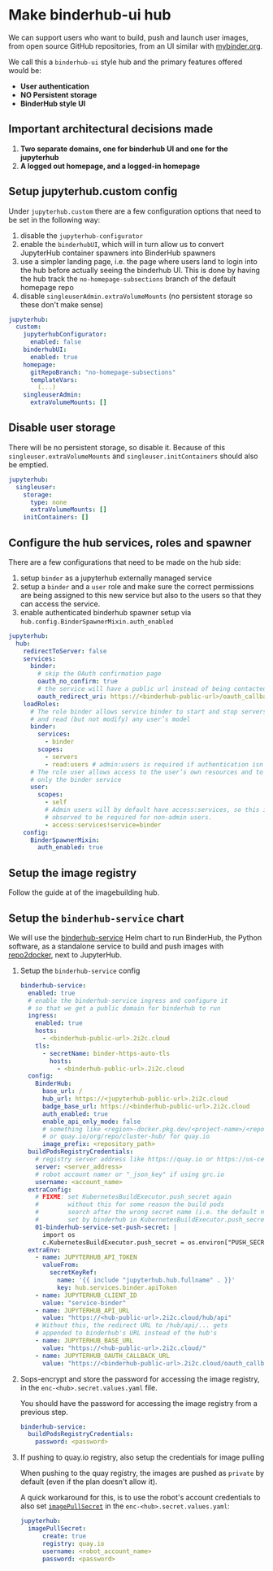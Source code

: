 # Make binderhub-ui hub

We can support users who want to build, push and launch user images, from open source GitHub repositories, from an UI similar with [mybinder.org](https://mybinder.org).

We call this a `binderhub-ui` style hub and the primary features offered would be:

- **User authentication**
- **NO Persistent storage**
- **BinderHub style UI**

## Important architectural decisions made

1. **Two separate domains, one for binderhub UI and one for the jupyterhub**
1. **A logged out homepage, and a logged-in homepage**


## Setup jupyterhub.custom config

Under `jupyterhub.custom` there are a few configuration options that need to be set in the following way:

1. disable the `jupyterhub-configurator`
1. enable the `binderhubUI`, which will in turn allow us to convert JupyterHub container spawners into BinderHub spawners
1. use a simpler landing page, i.e. the page where users land to login into the hub before actually seeing the binderhub UI. This is done by having the hub track the `no-homepage-subsections` branch of the default homepage repo
1. disable `singleuserAdmin.extraVolumeMounts` (no persistent storage so these don't make sense)

```yaml
jupyterhub:
  custom:
    jupyterhubConfigurator:
      enabled: false
    binderhubUI:
      enabled: true
    homepage:
      gitRepoBranch: "no-homepage-subsections"
      templateVars:
        (...)
    singleuserAdmin:
      extraVolumeMounts: []
```

## Disable user storage

There will be no persistent storage, so disable it. Because of this `singleuser.extraVolumeMounts` and `singleuser.initContainers` should also be emptied.

```yaml
jupyterhub:
  singleuser:
    storage:
      type: none
      extraVolumeMounts: []
    initContainers: []
```

## Configure the hub services, roles and spawner

There are a few configurations that need to be made on the hub side:

1. setup `binder` as a jupyterhub externally managed service
1. setup a `binder` and a `user` role and make sure the correct permissions are being assigned to this new service but also to the users so that they can access the service.
1. enable authenticated binderhub spawner setup via `hub.config.BinderSpawnerMixin.auth_enabled`

```yaml
jupyterhub:
  hub:
    redirectToServer: false
    services:
      binder:
        # skip the OAuth confirmation page
        oauth_no_confirm: true
        # the service will have a public url instead of being contacted via /services/:name
        oauth_redirect_uri: https://<binderhub-public-url>/oauth_callback
    loadRoles:
      # The role binder allows service binder to start and stop servers
      # and read (but not modify) any user’s model
      binder:
        services:
          - binder
        scopes:
          - servers
          - read:users # admin:users is required if authentication isn't enabled
      # The role user allows access to the user’s own resources and to access
      # only the binder service
      user:
        scopes:
          - self
          # Admin users will by default have access:services, so this is only
          # observed to be required for non-admin users.
          - access:services!service=binder
    config:
      BinderSpawnerMixin:
        auth_enabled: true
```

## Setup the image registry

Follow the guide at [](howto:features:imagebuilding-hub:image-registry) of the imagebuilding hub.

## Setup the `binderhub-service` chart

We will use the [binderhub-service](https://github.com/2i2c-org/binderhub-service/) Helm chart to run BinderHub, the Python software, as a standalone service to build and push images with [repo2docker](https://github.com/jupyterhub/repo2docker), next to JupyterHub.

1. Setup the `binderhub-service` config

    ```yaml
    binderhub-service:
      enabled: true
      # enable the binderhub-service ingress and configure it
      # so that we get a public domain for binderhub to run
      ingress:
        enabled: true
        hosts:
          - <binderhub-public-url>.2i2c.cloud
        tls:
          - secretName: binder-https-auto-tls
            hosts:
              - <binderhub-public-url>.2i2c.cloud
      config:
        BinderHub:
          base_url: /
          hub_url: https://<jupyterhub-public-url>.2i2c.cloud
          badge_base_url: https://<binderhub-public-url>.2i2c.cloud
          auth_enabled: true
          enable_api_only_mode: false
          # something like <region>-docker.pkg.dev/<project-name>/<repository-name> for grc.io
          # or quay.io/org/repo/cluster-hub/ for quay.io
          image_prefix: <repository_path>
      buildPodsRegistryCredentials:
        # registry server address like https://quay.io or https://us-central1-docker.pkg.dev
        server: <server_address>
        # robot account namer or "_json_key" if using grc.io
        username: <account_name>
      extraConfig:
        # FIXME: set KubernetesBuildExecutor.push_secret again
        #        without this for some reason the build pods
        #        search after the wrong secret name (i.e. the default name)
        #        set by binderhub in KubernetesBuildExecutor.push_secret
        01-binderhub-service-set-push-secret: |
          import os
          c.KubernetesBuildExecutor.push_secret = os.environ["PUSH_SECRET_NAME"]
      extraEnv:
        - name: JUPYTERHUB_API_TOKEN
          valueFrom:
            secretKeyRef:
              name: '{{ include "jupyterhub.hub.fullname" . }}'
              key: hub.services.binder.apiToken
        - name: JUPYTERHUB_CLIENT_ID
          value: "service-binder"
        - name: JUPYTERHUB_API_URL
          value: "https://<hub-public-url>.2i2c.cloud/hub/api"
        # Without this, the redirect URL to /hub/api/... gets
        # appended to binderhub's URL instead of the hub's
        - name: JUPYTERHUB_BASE_URL
          value: "https://<hub-public-url>.2i2c.cloud/"
        - name: JUPYTERHUB_OAUTH_CALLBACK_URL
          value: "https://<binderhub-public-url>.2i2c.cloud/oauth_callback"
    ```

2. Sops-encrypt and store the password for accessing the image registry, in the `enc-<hub>.secret.values.yaml` file.

    You should have the password for accessing the image registry from a previous step.

    ```yaml
    binderhub-service:
      buildPodsRegistryCredentials:
        password: <password>
    ```

3. If pushing to quay.io registry, also setup the credentials for image pulling

    When pushing to the quay registry, the images are pushed as `private` by default (even if the plan doesn't allow it).

    A quick workaround for this, is to use the robot's account credentials to also set [`imagePullSecret`](https://z2jh.jupyter.org/en/stable/resources/reference.html#imagepullsecret) in the `enc-<hub>.secret.values.yaml`:

    ```yaml
    jupyterhub:
      imagePullSecret:
          create: true
          registry: quay.io
          username: <robot_account_name>
          password: <password>
    ```
